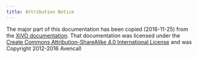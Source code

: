 ```yaml
---
title: Attribution Notice
---
```


The major part of this documentation has been copied (2016-11-25) from the
[XiVO documentation](http://documentation.xivo.io). That documentation was licensed under the
[Create Commons Attribution-ShareAlike 4.0 International License](http://creativecommons.org/licenses/by-sa/4.0/)
and was Copyright 2012-2016 Avencall
